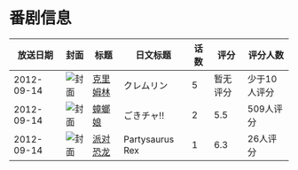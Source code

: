 # 番剧信息

|放送日期|封面|标题|日文标题|话数|评分|评分人数|
|---|---|---|---|---|---|---|
|2012-09-14|![封面](https://lain.bgm.tv/pic/cover/c/3b/03/49032_H2Y8P.jpg)|[克里姆林](https://bangumi.tv/subject/49032)|クレムリン|5|暂无评分|少于10人评分|
|2012-09-14|![封面](https://lain.bgm.tv/pic/cover/c/f4/54/49057_6yVeY.jpg)|[蟑螂娘](https://bangumi.tv/subject/49057)|ごきチャ!!|2|5.5|509人评分|
|2012-09-14|![封面](https://lain.bgm.tv/pic/cover/c/50/88/111243_ewJLj.jpg)|[派对恐龙](https://bangumi.tv/subject/111243)|Partysaurus Rex|1|6.3|26人评分|
